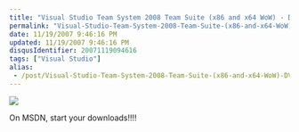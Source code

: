 ```yaml
---
title: "Visual Studio Team System 2008 Team Suite (x86 and x64 WoW) - DVD (English)"
permalink: "Visual-Studio-Team-System-2008-Team-Suite-(x86-and-x64-WoW)-DVD-(English)"
date: 11/19/2007 9:46:16 PM
updated: 11/19/2007 9:46:16 PM
disqusIdentifier: 20071119094616
tags: ["Visual Studio"]
alias:
 - /post/Visual-Studio-Team-System-2008-Team-Suite-(x86-and-x64-WoW)-DVD-(English).aspx/index.html
---
```

![](http://farm3.static.flickr.com/2394/2047143464_86d2fdfe7e_o.jpg) 

On MSDN, start your downloads!!!!
